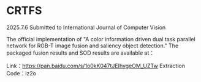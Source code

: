 # CRTFS
2025.7.6 Submitted to International Journal of Computer Vision

The official implementation of "A color information driven dual task parallel network for RGB-T image fusion and saliency object detection."
The packaged fusion results and SOD results are available at：

Link：https://pan.baidu.com/s/1o0kK047tJEIhvgeOM_UZTw 
Extraction Code：iz2o
